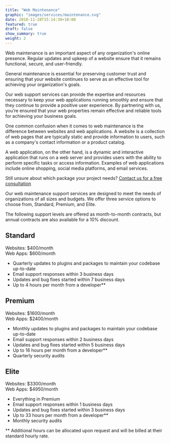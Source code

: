```yaml
---
title: "Web Maintenance"
graphic: "images/services/maintenance.svg"
date: 2018-11-28T15:14:39+10:00
featured: true
draft: false
show_summary: true
weight: 2
---
```


Web maintenance is an important aspect of any organization's online presence. Regular updates and upkeep of a website ensure that it remains functional, secure, and user-friendly.

General maintenance is essential for preserving customer trust and ensuring that your website continues to serve as an effective tool for achieving your organization's goals.
<!--more-->
Our web support services can provide the expertise and resources necessary to keep your web applications running smoothly and ensure that they continue to provide a positive user experience. By partnering with us, you’re ensured that your web properties remain effective and reliable tools for achieving your business goals.

One common confusion when it comes to web maintenance is the difference between websites and web applications. A website is a collection of web pages that are typically static and provide information to users, such as a company's contact information or a product catalog. 

A web application, on the other hand, is a dynamic and interactive application that runs on a web server and provides users with the ability to perform specific tasks or access information. Examples of web applications include online shopping, social media platforms, and email services.

Still unsure about which package your project needs? [Contact us for a free consultation](mailto:info@tanomitech.com)

Our web maintenance support services are designed to meet the needs of organizations of all sizes and budgets. We offer three service options to choose from, Standard, Premium, and Elite.

The following support levels are offered as month-to-month contracts, but annual contracts are also available for a 10% discount.

## Standard

Websites: $400/month\
Web Apps: $600/month

- Quarterly updates to plugins and packages to maintain your codebase up-to-date
- Email support responses within 3 business days
- Updates and bug fixes started within 7 business days
- Up to 4 hours per month from a developer**

## Premium

Websites: $1600/month\
Web Apps: $2400/month

- Monthly updates to plugins and packages to maintain your codebase up-to-date
- Email support responses within 2 business days
- Updates and bug fixes started within 5 business days
- Up to 16 hours per month from a developer**
- Quarterly security audits

## Elite

Websites: $3300/month\
Web Apps: $4950/month

- Everything in Premium
- Email support responses within 1 business days
- Updates and bug fixes started within 3 business days
- Up to 33 hours per month from a developer**
- Monthly security audits


** Additional hours can be allocated upon request and will be billed at their standard hourly rate.


